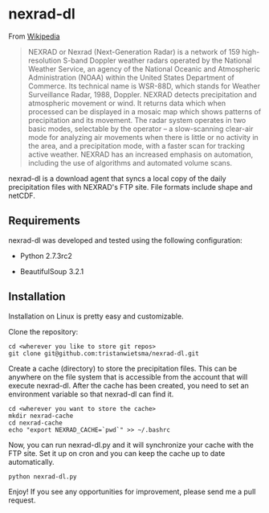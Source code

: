 nexrad-dl
=========

From [Wikipedia](http://en.wikipedia.org/wiki/NEXRAD)

> NEXRAD or Nexrad (Next-Generation Radar) is a network of 159 high-resolution S-band Doppler weather radars operated by the National Weather Service, an agency of the National Oceanic and Atmospheric Administration (NOAA) within the United States Department of Commerce. Its technical name is WSR-88D, which stands for Weather Surveillance Radar, 1988, Doppler. NEXRAD detects precipitation and atmospheric movement or wind. It returns data which when processed can be displayed in a mosaic map which shows patterns of precipitation and its movement. The radar system operates in two basic modes, selectable by the operator – a slow-scanning clear-air mode for analyzing air movements when there is little or no activity in the area, and a precipitation mode, with a faster scan for tracking active weather. NEXRAD has an increased emphasis on automation, including the use of algorithms and automated volume scans.

nexrad-dl is a download agent that syncs a local copy of the daily precipitation files with NEXRAD's FTP site. File formats include shape and netCDF.

Requirements
------------

nexrad-dl was developed and tested using the following configuration:

* Python 2.7.3rc2

* BeautifulSoup 3.2.1

Installation
------------

Installation on Linux is pretty easy and customizable.

Clone the repository:

    cd <wherever you like to store git repos>
    git clone git@github.com:tristanwietsma/nexrad-dl.git

Create a cache (directory) to store the precipitation files. This can be anywhere on the file system that is accessible from the account that will execute nexrad-dl. After the cache has been created, you need to set an environment variable so that nexrad-dl can find it.

    cd <wherever you want to store the cache>
    mkdir nexrad-cache
    cd nexrad-cache
    echo "export NEXRAD_CACHE=`pwd`" >> ~/.bashrc

Now, you can run nexrad-dl.py and it will synchronize your cache with the FTP site. Set it up on cron and you can keep the cache up to date automatically.

    python nexrad-dl.py

Enjoy! If you see any opportunities for improvement, please send me a pull request.
